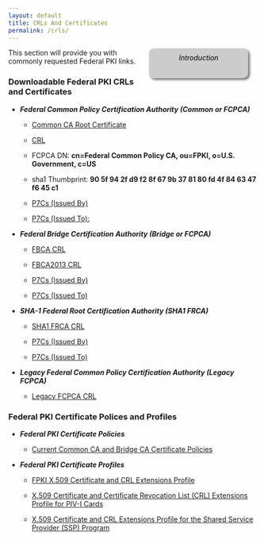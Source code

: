 ```yaml
---
layout: default
title: CRLs And Certificates
permalink: /crls/
---
```

<div style="float:right; padding:10px; margin-right:20px; border-radius:10px; width:180px; height:40px; box-shadow:3px 3px 5px 0px; text-align:center; background-color:#CCC; color:#666666">
<div style="color:#000000">
<em>Introduction</em>
</div>
</div>

This section will provide you with commonly requested Federal PKI links.

### Downloadable Federal PKI CRLs and Certificates ###
* ***Federal Common Policy Certification Authority (Common or FCPCA)***

     * [Common CA Root Certificate](http://http.fpki.gov/fcpca/fcpca.crt)

     * [CRL](http://http.fpki.gov/fcpca/fcpca.cr) 

     * FCPCA DN:  **cn=Federal Common Policy CA, ou=FPKI, o=U.S. Government, c=US** 

     * sha1 Thumbprint: **90 5f 94 2f d9 f2 8f 67 9b 37 81 80 fd 4f 84 63 47 f6 45 c1**

     * [P7Cs (Issued By)](http://http.fpki.gov/fcpca/caCertsIssuedByfcpca.p7c)

     * [P7Cs (Issued To):](http://http.fpki.gov/fcpca/caCertsIssuedTofcpca.p7c)

* ***Federal Bridge Certification Authority (Bridge or FCPCA)***

     * [FBCA CRL](http://http.fpki.gov/bridge/fbca.crl)

     * [FBCA2013 CRL](http://http.fpki.gov/bridge/fbca2013.crl)    

     * [P7Cs (Issued By)](http://http.fpki.gov/bridge/caCertsIssuedByfbca2013.p7c)

     * [P7Cs (Issued To)](http://http.fpki.gov/bridge/caCertsIssuedTofbca2013.p7c)

* ***SHA-1 Federal Root Certification Authority (SHA1 FRCA)***

     * [SHA1 FRCA CRL](http://http.fpki.gov/sha1frca/sha1frca.cr)

     * [P7Cs (Issued By)](http://http.fpki.gov/sha1frca/caCertsIssuedBysha1frca.p7c)

     * [P7Cs (Issued To)](http://http.fpki.gov/sha1frca/caCertsIssuedTosha1frca.p7c)

* ***Legacy Federal Common Policy Certification Authority (Legacy FCPCA)***

     * [Legacy FCPCA CRL](http://fpkia.gsa.gov/CommonPolicy/CommonPolicy%281%29.crl)

### Federal PKI Certificate Polices and Profiles ###

* ***Federal PKI Certificate Policies***

     * [Current Common CA and Bridge CA Certificate Policies](https://www.idmanagement.gov/IDM/s/article_content_old?tag=a0Gt0000000SfwS) 

- ***Federal PKI Certificate Profiles***

     * [FPKI X.509 Certificate and CRL Extensions Profile](https://www.idmanagement.gov/IDM/s/document_detail?Id=kA0t00000008Od8CAE)

     * [X.509 Certificate and Certificate Revocation List (CRL) Extensions Profile for PIV-I Cards](https://www.idmanagement.gov/IDM/s/document_detail?Id=kA0t00000008ObiCAE)

     * [X.509 Certificate and CRL Extensions Profile for the Shared Service Provider (SSP) Program](https://www.idmanagement.gov/IDM/s/document_detail?Id=kA0t0000000GmdcCAC)










